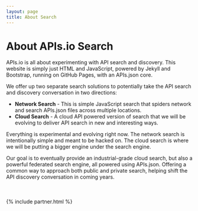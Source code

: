 ```yaml
---
layout: page
title: About Search
---
```


# About APIs.io Search
APIs.io is all about experimenting with API search and discovery. This website is simply just HTML and JavaScript, powered by Jekyll and Bootstrap, running on GitHub Pages, with an APIs.json core. 

We offer up two separate search solutions to potentially take the API search and discovery conversation in two directions:

- **Network Search** - This is simple JavaScript search that spiders network and search APIs.json files across multiple locations.
- **Cloud Search** - A cloud API powered version of search that we will be evolving to deliver API search in new and interesting ways.

Everything is experimental and evolving right now. The network search is intentionally simple and meant to be hacked on. The cloud search is where we will be putting a bigger engine under the search engine.

Our goal is to eventually provide an industrial-grade cloud search, but also a powerful federated search engine, all powered using APIs.json. Offering a common way to approach both public and private search, helping shift the API discovery conversation in coming years.

<div class="container text-center" style="width: 75%;margin-top:50px;">
    {% include partner.html %} 
</div>
